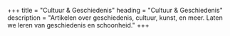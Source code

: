 +++
title       = "Cultuur & Geschiedenis"
heading     = "Cultuur & Geschiedenis"
description = "Artikelen over geschiedenis, cultuur, kunst, en meer. Laten we leren van geschiedenis en schoonheid."
+++

